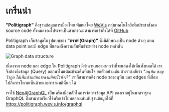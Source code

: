 # เกริ่นนำ

**"Politigraph"** คือฐานข้อมูลการเมืองไทย พัฒนาโดย [WeVis](https://wevis.info) กลุ่มเทคโนโลยีเพื่อประชาสังคม source code ทั้งหมดของโปรเจคเป็นสาธารณะ สามารถเข้าถึงได้ที่ [GitHub](https://github.com/wevisdemo/politigraph/)

Politigraph เก็บข้อมูลในรูปแบบของ **"กราฟ (Graph)"** ซึ่งมีลักษณะเป็น node ต่างๆ แทน data point และมี edge ที่แสดงถึงความสัมพันธ์ระหว่าง node เหล่านั้น

![Graph data structure](https://docs.brickschema.org/_images/node-edge-graph.png)

เนื่องจาก node และ edge ใน Politigraph มีจำนวนเยอะมากกว่าที่จะแสดงให้เห็นทั้งหมดได้ เราจึงต้องดึงข้อมูล (Query) ออกมาในแต่ละประเด็นที่สนใจ ยกตัวอย่างเช่น ถ้าเราสงสัยว่า _"อนุทิน ชาญวีรกูล ได้เห็นด้วยกับการลงมติอะไรบ้าง?"_ เราก็สามารถดึง node ของอนุทิน และ edges ที่เชื่อมไปภึงการโหวตเห็นด้วยและการลงมตินั้นๆ ได้

<QueryGraph query="query People($where: PersonWhere, $votesWhere2: VoteWhere) { people(where: $where) { id firstname lastname image votes(where: $votesWhere2) { id option voters { id firstname lastname } vote_events { id title nickname result start_date end_date } } } }" :variables='{ "where": { "id_EQ": "อนุทิน-ชาญวีรกูล" }, "votesWhere2": { "vote_events_ALL": { "publish_status_EQ": "PUBLISHED" }, "option_EQ": "เห็นด้วย" } }'></QueryGraph>

เราใช้ [Neo4jGraphQL](https://neo4j.com/docs/graphql/) เป็นเครื่องมือหลักในการจัดการข้อมูล API ของเราอยู่ในมาตราฐาน GraphQL ซึ่งสามารถเรียกใช้หรือเข้าไปทดลองเล่นกับฐานข้อมูลได้ที่ https://politigraph.wevis.info/graphql

